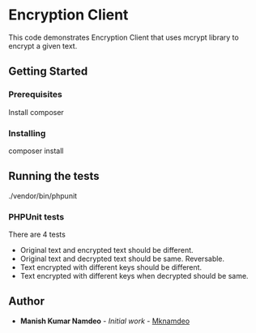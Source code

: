 # Encryption Client

This code demonstrates Encryption Client that uses mcrypt library to encrypt a given text.

## Getting Started


### Prerequisites

Install composer

### Installing

composer install

## Running the tests

./vendor/bin/phpunit

### PHPUnit tests

There are 4 tests
* Original text and encrypted text should be different.
* Original text and decrypted text should be same. Reversable.
* Text encrypted with different keys should be different.
* Text encrypted with different keys when decrypted should be same.

## Author

* **Manish Kumar Namdeo** - *Initial work* - [Mknamdeo](https://github.com/mknamdeo)

